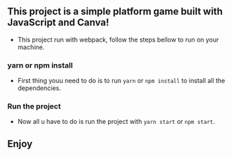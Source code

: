 ## This project is a simple platform game built with JavaScript and Canva!
 - This project run with webpack, follow the steps bellow to run on your machine.

 ### yarn or npm install
 - First thing youu need to do is to run `yarn` or `npm install` to install all the dependencies.

 ### Run the project
  - Now all u have to do is run the project with `yarn start` or `npm start`.

## Enjoy

